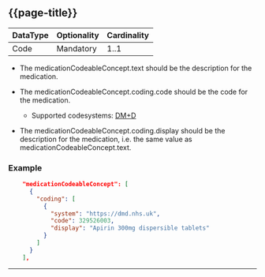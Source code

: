 ## {{page-title}}

<table data-responsive class="nhsd-!t-margin-bottom-6">
    <thead>
        <tr>
            <th data-no-sort>DataType</th>
            <th data-no-sort>Optionality</th>
            <th data-no-sort>Cardinality</th>
        </tr>
    </thead>
    <tbody>
      <tr>
        <td>Code</td>
        <td>Mandatory</td>
        <td>1..1</td>
      </tr>
    </tbody>
</table>

* The medicationCodeableConcept.text should be the description for the medication.

* The medicationCodeableConcept.coding.code should be the code for the medication.
    * Supported codesystems: [DM+D](https://services.nhsbsa.nhs.uk/dmd-browser/)

* The medicationCodeableConcept.coding.display should be the description for the medication, i.e. the same value as medicationCodeableConcept.text.

### Example
```json
    "medicationCodeableConcept": [
      {
        "coding": [
          {
            "system": "https://dmd.nhs.uk",
            "code": 329526003,
            "display": "Apirin 300mg dispersible tablets"
          }
        ]
      }
    ],

```

---